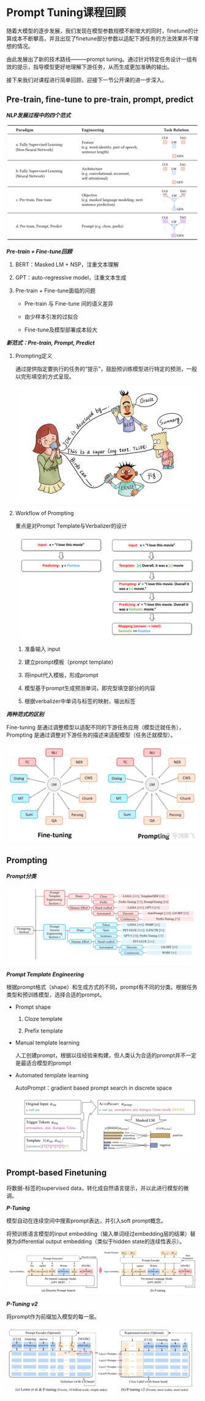 # Prompt Tuning课程回顾

随着大模型的逐步发展，我们发现在模型参数规模不断增大的同时，finetune的计算成本不断攀高，并且出现了finetune部分参数以适配下游任务的方法效果并不理想的情况。

由此发展出了新的技术路线———prompt tuning。通过针对特定任务设计一组有效的提示，指导模型更好地理解下游任务，从而生成更加准确的输出。

接下来我们对课程进行简单回顾，迎接下一节公开课的进一步深入。

## Pre-train, fine-tune to pre-train, prompt, predict

***NLP发展过程中的四个范式***

<div align="center"><img src="./assets/7.prompt/develop.png" alt="develop"></div>

***Pre-train + Fine-tune回顾***

1. BERT：Masked LM + NSP，注重文本理解

2. GPT：auto-regressive model，注重文本生成

3. Pre-train + Fine-tune面临的问题

    - Pre-train 与 Fine-tune 间的语义差异

    - 由少样本引发的过拟合

    - Fine-tune及模型部署成本较大

***新范式：Pre-train, Prompt, Predict***

1. Prompting定义

    通过提供指定要执行的任务的“提示”，鼓励预训练模型进行特定的预测，一般以完形填空的方式呈现。

    <div align="center"><img src="./assets/7.prompt/prompt.png" alt="prompt"></div>

2. Workflow of Prompting

    重点是对Prompt Template与Verbalizer的设计

    <div align="center"><img src="./assets/7.prompt/prompt_workflow.png" alt="prompt-workflow"></div>

    1. 准备输入 input

    2. 建立prompt模板（prompt template）

    3. 将input代入模板，形成prompt

    4. 模型基于prompt生成预测单词，即完型填空部分的内容

    5. 根据verbalizer中单词与标签的映射，输出标签


***两种范式的区别***

Fine-tuning 是通过调整模型以适配不同的下游任务应用（模型迁就任务），Prompting 是通过调整对下游任务的描述来适配模型（任务迁就模型）。

<div align="center"><img src="./assets/7.prompt/fintuning_vs_prompting.png" alt="finetuning-vs-prompting"></div>

## Prompting

***Prompt分类***


<div align="center"><img src="./assets/7.prompt/prompt_classification.png" alt="prompt-classification"></div>


***Prompt Template Engineering***

根据prompt格式（shape）和生成方式的不同，prompt有不同的分类。根据任务类型和预训练模型，选择合适的prompt。

- Prompt shape

    1. Cloze template

    2. Prefix template

- Manual template learning

    人工创建prompt，根据以往经验来构建，但人类认为合适的prompt并不一定是最适合模型的prompt

- Automated template learning

    AutoPrompt：gradient based prompt search in discrete space

    <div align="center"><img src="./assets/7.prompt/autoprompt.png" alt="autoprompt"></div>

## Prompt-based Finetuning

将数据-标签的supervised data，转化成自然语言提示，并以此进行模型的微调。

***P-Tuning***

模型自动在连续空间中搜索prompt表达，并引入soft prompt概念。

将预训练语言模型的input embedding（输入单词经过embedding层的结果）替换为differential output embedding（类似于hidden state的连续性表示）。

<div align="center"><img src="./assets/7.prompt/p-tuning.png" alt="p-tuning"></div>

***P-Tuning v2***

将prompt作为前缀加入模型的每一层。

<div align="center"><img src="./assets/7.prompt/p-tuningv2.png" alt="p-tuningv2"></div>